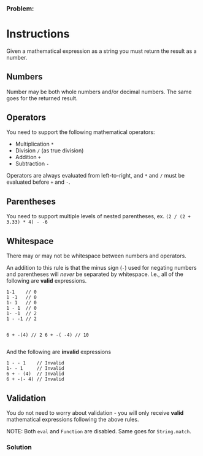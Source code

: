 ### Problem:
<h1 id="instructions">Instructions</h1>
<p>Given a mathematical expression as a string you must return the result as a number.</p>
<h2 id="numbers">Numbers</h2>
<p>Number may be both whole numbers and/or decimal numbers. The same goes for the returned result.</p>
<h2 id="operators">Operators</h2>
<p>You need to support the following mathematical operators:</p>
<ul>
<li>Multiplication <code>*</code></li>
<li>Division <code>/</code> (as true division)</li>
<li>Addition <code>+</code></li>
<li>Subtraction <code>-</code></li>
</ul>
<p>Operators are always evaluated from left-to-right, and <code>*</code> and <code>/</code> must be evaluated before <code>+</code> and <code>-</code>.</p>
<h2 id="parentheses">Parentheses</h2>
<p>You need to support multiple levels of nested parentheses, ex. <code>(2 / (2 + 3.33) * 4) - -6</code></p>
<h2 id="whitespace">Whitespace</h2>
<p>There may or may not be whitespace between numbers and operators.</p>
<p>An addition to this rule is that the minus sign (<code>-</code>) used for negating numbers and parentheses will <em>never</em> be separated by whitespace. I.e., all of the following are <strong>valid</strong> expressions.</p>
<pre><code>1-1    // 0
1 -1   // 0
1- 1   // 0
1 - 1  // 0
1- -1  // 2
1 - -1 // 2

6 + -(4)   // 2
6 + -( -4) // 10</code></pre><p>And the following are <strong>invalid</strong> expressions</p>
<pre><code>1 - - 1    // Invalid
1- - 1     // Invalid
6 + - (4)  // Invalid
6 + -(- 4) // Invalid</code></pre><h2 id="validation">Validation</h2>
<p>You do not need to worry about validation - you will only receive <strong>valid</strong> mathematical expressions following the above rules.</p>
<p>NOTE: Both <code>eval</code> and <code>Function</code> are disabled. Same goes for <code>String.match</code>.</p>

### Solution